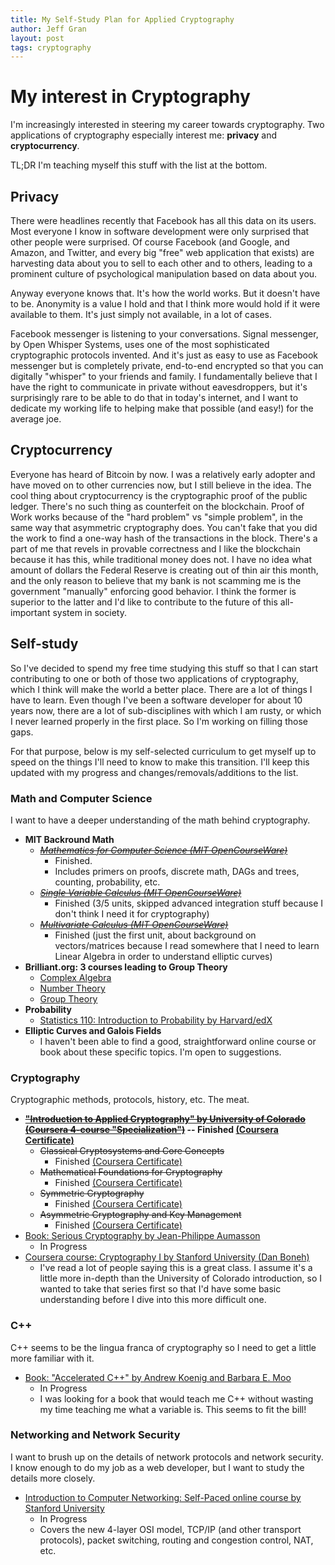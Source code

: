 ```yaml
---
title: My Self-Study Plan for Applied Cryptography
author: Jeff Gran
layout: post
tags: cryptography
---
```


# My interest in Cryptography

I'm increasingly interested in steering my career towards cryptography. Two applications of cryptography especially interest me: **privacy** and **cryptocurrency**.

TL;DR I'm teaching myself this stuff with the list at the bottom.


## Privacy

There were headlines recently that Facebook has all this data on its users. Most everyone I know in software development were only surprised that other people were surprised. Of course Facebook (and Google, and Amazon, and Twitter, and every big "free" web application that exists) are harvesting data about you to sell to each other and to others, leading to a prominent culture of psychological manipulation based on data about you.

Anyway everyone knows that. It's how the world works. But it doesn't have to be. Anonymity is a value I hold and that I think more would hold if it were available to them. It's just simply not available, in a lot of cases. 

Facebook messenger is listening to your conversations. Signal messenger, by Open Whisper Systems, uses one of the most sophisticated cryptographic protocols invented. And it's just as easy to use as Facebook messenger but is completely private, end-to-end encrypted so that you can digitally "whisper" to your friends and family. I fundamentally believe that I have the right to communicate in private without eavesdroppers, but it's surprisingly rare to be able to do that in today's internet, and I want to dedicate my working life to helping make that possible (and easy!) for the average joe.

## Cryptocurrency

Everyone has heard of Bitcoin by now. I was a relatively early adopter and have moved on to other currencies now, but I still believe in the idea. The cool thing about cryptocurrency is the cryptographic proof of the public ledger. There's no such thing as counterfeit on the blockchain. Proof of Work works because of the "hard problem" vs "simple problem", in the same way that asymmetric cryptography does. You can't fake that you did the work to find a one-way hash of the transactions in the block. There's a part of me that revels in provable correctness and I like the blockchain because it has this, while traditional money does not. I have no idea what amount of dollars the Federal Reserve is creating out of thin air this month, and the only reason to believe that my bank is not scamming me is the government "manually" enforcing good behavior. I think the former is superior to the latter and I'd like to contribute to the future of this all-important system in society.


## Self-study

So I've decided to spend my free time studying this stuff so that I can start contributing to one or both of those two applications of cryptography, which I think will make the world a better place. There are a lot of things I have to learn. Even though I've been a software developer for about 10 years now, there are a lot of sub-disciplines with which I am rusty, or which I never learned properly in the first place. So I'm working on filling those gaps.

For that purpose, below is my self-selected curriculum to get myself up to speed on the things I'll need to know to make this transition. I'll keep this updated with my progress and changes/removals/additions to the list.


### Math and Computer Science
    
I want to have a deeper understanding of the math behind cryptography.

- **MIT Backround Math**
  - ~~*[Mathematics for Computer Science (MIT OpenCourseWare)](https://ocw.mit.edu/courses/electrical-engineering-and-computer-science/6-042j-mathematics-for-computer-science-spring-2015/)*~~
    - Finished. 
    - Includes primers on proofs, discrete math, DAGs and trees, counting, probability, etc.
  - ~~*[Single Variable Calculus (MIT OpenCourseWare)](https://ocw.mit.edu/courses/mathematics/18-01sc-single-variable-calculus-fall-2010/syllabus/)*~~
    - Finished (3/5 units, skipped advanced integration stuff because I don't think I need it for cryptography)
  - ~~*[Multivariate Calculus (MIT OpenCourseWare)](https://ocw.mit.edu/courses/mathematics/18-02sc-multivariable-calculus-fall-2010/Syllabus/)*~~
    - Finished (just the first unit, about background on vectors/matrices because I read somewhere that I need to learn Linear Algebra in order to understand elliptic curves)
- **Brilliant.org: 3 courses leading to Group Theory**
  - [Complex Algebra](https://brilliant.org/courses/complex-algebra/#course-map-modal)
  - [Number Theory](https://brilliant.org/courses/basic-number-theory/)
  - [Group Theory](https://brilliant.org/courses/group-theory/)
- **Probability**
  - [Statistics 110: Introduction to Probability by Harvard/edX](https://www.edx.org/course/introduction-to-probability-0)
- **Elliptic Curves and Galois Fields**
  - I haven't been able to find a good, straightforward online course or book about these specific topics. I'm open to suggestions.

### Cryptography

Cryptographic methods, protocols, history, etc. The meat.

- **~~["Introduction to Applied Cryptography" by University of Colorado (Coursera 4-course "Specialization")](https://www.coursera.org/specializations/introduction-applied-cryptography)~~ -- Finished [(Coursera Certificate)](https://www.coursera.org/account/accomplishments/specialization/SMHX4NSHFSRD)**
  - ~~Classical Cryptosystems and Core Concepts~~
    - Finished [(Coursera Certificate)](https://www.coursera.org/account/accomplishments/records/UF2XEQPE8FXB)
  - ~~Mathematical Foundations for Cryptography~~
    - Finished [(Coursera Certificate)](https://www.coursera.org/account/accomplishments/records/DCQ7NTC24G2Q)
  - ~~Symmetric Cryptography~~
    - Finished [(Coursera Certificate)](https://www.coursera.org/account/accomplishments/records/CNJGHDR8E93M)
  - ~~Asymmetric Cryptography and Key Management~~
    - Finished [(Coursera Certificate)](https://www.coursera.org/account/accomplishments/records/VK7MERCJXFGK)
- [Book: Serious Cryptography by Jean-Philippe Aumasson](https://nostarch.com/seriouscrypto)
  - In Progress
- [Coursera course: Cryptography I by Stanford University (Dan Boneh)](https://www.coursera.org/learn/crypto)
  - I've read a lot of people saying this is a great class. I assume it's a little more in-depth than the University of Colorado introduction, so I wanted to take that series first so that I'd have some basic understanding before I dive into this more difficult one.

### C++

C++ seems to be the lingua franca of cryptography so I need to get a little more familiar with it.

- [Book: "Accelerated C++" by Andrew Koenig and Barbara E. Moo](http://libertar.io/lab/wp-content/uploads/2017/03/Andrew-Koening-and-Barbara-E.-Moo-Accelerated-C-.pdf)
  - In Progress
  - I was looking for a book that would teach me C++ without wasting my time teaching me what a variable is. This seems to fit the bill!

### Networking and Network Security

I want to brush up on the details of network protocols and network security. I know enough to do my job as a web developer, but I want to study the details more closely.

- [Introduction to Computer Networking: Self-Paced online course by Stanford University](https://lagunita.stanford.edu/courses/Engineering/Networking-SP/SelfPaced/about)
  - In Progress
  - Covers the new 4-layer OSI model, TCP/IP (and other transport protocols), packet switching, routing and congestion control, NAT, etc.
